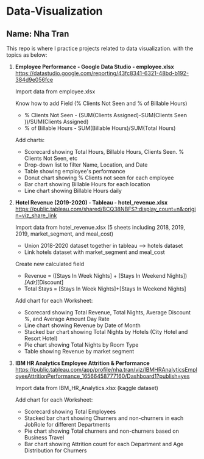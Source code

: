 # Data-Visualization
**Name: Nha Tran**
---

This repo is where I practice projects related to data visualization. with the topics as below:

1. **Employee Performance - Google Data Studio - employee.xlsx**
https://datastudio.google.com/reporting/43fc8341-6321-48bd-b192-384d9e056fce

   Import data from employee.xlsx

   Know how to add Field (% Clients Not Seen and % of Billable Hours)

	- % Clients Not Seen - (SUM(Clients Assigned)-SUM(Clients Seen ))/SUM(Clients Assigned)
	- % of Billable Hours - SUM(Billable Hours)/SUM(Total Hours)

   Add charts:

	- Scorecard showing Total Hours, Billable Hours, Clients Seen. % Clients Not Seen, etc
	- Drop-down list to filter Name, Location, and Date
	- Table showing employee's performance
	- Donut chart showing % Clients not seen for each employee
	- Bar chart showing Billable Hours for each location
	- Line chart showing Billable Hours daily


2. **Hotel Revenue (2019-2020) - Tableau - hotel_revenue.xlsx**
https://public.tableau.com/shared/BCQ38NBFS?:display_count=n&:origin=viz_share_link

   Import data from hotel_revenue.xlsx (5 sheets including 2018, 2019, 2019, market_segment, and meal_cost)

	- Union 2018-2020 dataset together in tableau --> hotels dataset
	- Link hotels dataset with market_segment and meal_cost 
	
   Create new calculated field

	- Revenue = ([Stays In Week Nights] + [Stays In Weekend Nights])*[Adr]*[Discount]
	- Total Stays = [Stays In Week Nights]+[Stays In Weekend Nights]
  
   Add chart for each Worksheet:

	- Scorecard showing Total Revenue, Total Nights, Average Discount %, and Average Amount Day Rate
	- Line chart showing Revenue by Date of Month
	- Stacked bar chart showing  Total Nights by Hotels (City Hotel and Resort Hotel)
	- Pie chart showing Total Nights by Room Type 
	- Table showing Revenue by market segment 


3. **IBM HR Analytics Employee Attrition & Performance**
https://public.tableau.com/app/profile/nha.tran/viz/IBMHRAnalyticsEmployeeAttritionPerformance_16566458777160/Dashboard1?publish=yes

   Import data from IBM_HR_Analytics.xlsx (kaggle dataset)
  
   Add chart for each Worksheet:

	- Scorecard showing Total Employees
	- Stacked bar chart showing Churners and non-churners in each JobRole for different Departments
	- Pie chart showing Total churners and non-churners based on Business Travel
	- Bar chart showing Attrition count for each Department and Age Distribution for Churners
